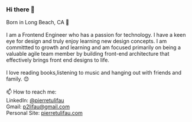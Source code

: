 ### Hi there 👋

<!--
**p2lifau/p2lifau** is a ✨ _special_ ✨ repository because its `README.md` (this file) appears on your GitHub profile.

Here are some ideas to get you started:

- 🔭 I’m currently working on ...
- 🌱 I’m currently learning ...
- 👯 I’m looking to collaborate on ...
- 🤔 I’m looking for help with ...
- 💬 Ask me about ...
- 📫 How to reach me: ...
- 😄 Pronouns: ...
- ⚡ Fun fact: ...
-->

Born in Long Beach, CA 🌴 <br><br>
I am a Frontend Engineer who has a passion for technology. I have a keen eye for design and truly enjoy learning new design concepts. I am committted to growth and learning and am focused primarily on being a valuable agile team member by building front-end architecture that effectively brings front end designs to life. 
<br><br>
I love reading books,listening to music and hanging out with friends and family. 😊
<br><br>
📫 How to reach me:<br>
LinkedIn: [@pierretulifau ](https://www.linkedin.com/in/pierretulifau/) <br>
Gmail: p2lifau@gmail.com<br>
Personal Site: [pierretulifau.com ](https://www.pierretulifau.com/)

